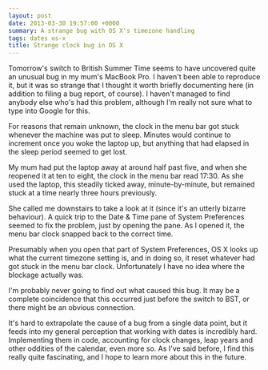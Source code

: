 ```yaml
---
layout: post
date: 2013-03-30 19:57:00 +0000
summary: A strange bug with OS X's timezone handling
tags: dates os-x
title: Strange clock bug in OS X
---
```


Tomorrow's switch to British Summer Time seems to have uncovered quite an unusual bug in my mum's MacBook Pro. I haven't been able to reproduce it, but it was so strange that I thought it worth briefly documenting here (in addition to filing a bug report, of course). I haven't managed to find anybody else who's had this problem, although I'm really not sure what to type into Google for this.

For reasons that remain unknown, the clock in the menu bar got stuck whenever the machine was put to sleep. Minutes would continue to increment once you woke the laptop up, but anything that had elapsed in the sleep period seemed to get lost.

My mum had put the laptop away at around half past five, and when she reopened it at ten to eight, the clock in the menu bar read 17:30. As she used the laptop, this steadily ticked away, minute-by-minute, but remained stuck at a time nearly three hours previously.

She called me downstairs to take a look at it (since it's an utterly bizarre behaviour). A quick trip to the Date&nbsp;&&nbsp;Time pane of System&nbsp;Preferences seemed to fix the problem, just by opening the pane. As I opened it, the menu bar clock snapped back to the correct time.

Presumably when you open that part of System Preferences, OS X looks up what the current timezone setting is, and in doing so, it reset whatever had got stuck in the menu bar clock. Unfortunately I have no idea where the blockage actually was.

I'm probably never going to find out what caused this bug. It may be a complete coincidence that this occurred just before the switch to BST, or there might be an obvious connection.

It's hard to extrapolate the cause of a bug from a single data point, but it feeds into my general perception that working with dates is incredibly hard. Implementing them in code, accounting for clock changes, leap years and other oddities of the calendar, even more so. As I've said before, I find this really quite fascinating, and I hope to learn more about this in the future.
